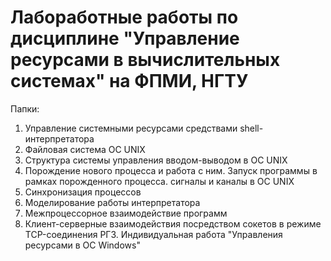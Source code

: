 ﻿# Лабоработные работы по дисциплине "Управление ресурсами в вычислительных системах" на ФПМИ, НГТУ

Папки:
1. Управление системными ресурсами средствами shell-интерпретатора
2. Файловая система ОС UNIX
3. Структура системы управления вводом-выводом в ОС UNIX
4. Порождение нового процесса и работа с ним. Запуск программы в рамках порожденного процесса. сигналы и каналы в ОС UNIX
5. Синхронизация процессов
6. Моделирование работы интерпретатора
7. Межпроцессорное взаимодействие программ
8. Клиент-серверные взаимодействия посредством сокетов в режиме TCP-соединения
РГЗ. Индивидуальная работа "Управления ресурсами в ОС Windows"